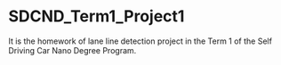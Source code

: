 # SDCND_Term1_Project1
It is the homework of lane line detection project in the Term 1 of the Self Driving Car Nano Degree Program.

